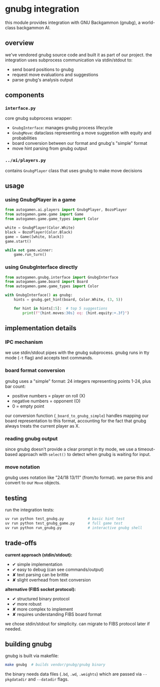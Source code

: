 # gnubg integration

this module provides integration with GNU Backgammon (gnubg), a world-class backgammon AI.

## overview

we've vendored gnubg source code and built it as part of our project. the integration uses subprocess communication via stdin/stdout to:
- send board positions to gnubg
- request move evaluations and suggestions
- parse gnubg's analysis output

## components

### `interface.py`
core gnubg subprocess wrapper:
- `GnubgInterface`: manages gnubg process lifecycle
- `GnubgMove`: dataclass representing a move suggestion with equity and probabilities
- board conversion between our format and gnubg's "simple" format
- move hint parsing from gnubg output

### `../ai/players.py`
contains `GnubgPlayer` class that uses gnubg to make move decisions

## usage

### using GnubgPlayer in a game

```python
from autogamen.ai.players import GnubgPlayer, BozoPlayer
from autogamen.game.game import Game
from autogamen.game.game_types import Color

white = GnubgPlayer(Color.White)
black = BozoPlayer(Color.Black)
game = Game([white, black])
game.start()

while not game.winner:
    game.run_turn()
```

### using GnubgInterface directly

```python
from autogamen.gnubg.interface import GnubgInterface
from autogamen.game.board import Board
from autogamen.game.game_types import Color

with GnubgInterface() as gnubg:
    hints = gnubg.get_hint(board, Color.White, (3, 5))

    for hint in hints[:5]:  # top 5 suggestions
        print(f"{hint.moves:30s} eq: {hint.equity:+.3f}")
```

## implementation details

### IPC mechanism
we use stdin/stdout pipes with the gnubg subprocess. gnubg runs in tty mode (`-t` flag) and accepts text commands.

### board format conversion
gnubg uses a "simple" format: 24 integers representing points 1-24, plus bar count:
- positive numbers = player on roll (X)
- negative numbers = opponent (O)
- 0 = empty point

our conversion function (`_board_to_gnubg_simple`) handles mapping our board representation to this format, accounting for the fact that gnubg always treats the current player as X.

### reading gnubg output
since gnubg doesn't provide a clear prompt in tty mode, we use a timeout-based approach with `select()` to detect when gnubg is waiting for input.

### move notation
gnubg uses notation like "24/18 13/11" (from/to format). we parse this and convert to our `Move` objects.

## testing

run the integration tests:
```bash
uv run python test_gnubg.py           # basic hint test
uv run python test_gnubg_game.py      # full game test
uv run python run_gnubg.py            # interactive gnubg shell
```

## trade-offs

**current approach (stdin/stdout):**
- ✔ simple implementation
- ✔ easy to debug (can see commands/output)
- ✘ text parsing can be brittle
- ✘ slight overhead from text conversion

**alternative (FIBS socket protocol):**
- ✔ structured binary protocol
- ✔ more robust
- ✘ more complex to implement
- ✘ requires understanding FIBS board format

we chose stdin/stdout for simplicity. can migrate to FIBS protocol later if needed.

## building gnubg

gnubg is built via makefile:
```bash
make gnubg  # builds vendor/gnubg/gnubg binary
```

the binary needs data files (`.bd`, `.wd`, `.weights`) which are passed via `--pkgdatadir` and `--datadir` flags.
